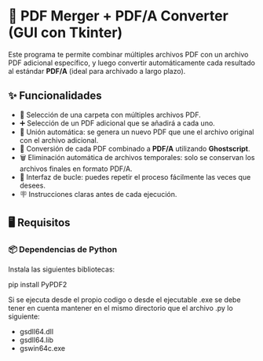 # 🔄 PDF Merger + PDF/A Converter (GUI con Tkinter)

Este programa te permite combinar múltiples archivos PDF con un archivo PDF adicional específico, y luego convertir automáticamente cada resultado al estándar **PDF/A** (ideal para archivado a largo plazo).

## ✨ Funcionalidades

- 📁 Selección de una carpeta con múltiples archivos PDF.
- ➕ Selección de un PDF adicional que se añadirá a cada uno.
- 🔗 Unión automática: se genera un nuevo PDF que une el archivo original con el archivo adicional.
- 🧾 Conversión de cada PDF combinado a **PDF/A** utilizando **Ghostscript**.
- 🗑️ Eliminación automática de archivos temporales: solo se conservan los archivos finales en formato PDF/A.
- 🔁 Interfaz de bucle: puedes repetir el proceso fácilmente las veces que desees.
- 🪧 Instrucciones claras antes de cada ejecución.

## 🖥️ Requisitos

### 📦 Dependencias de Python

Instala las siguientes bibliotecas:

pip install PyPDF2

Si se ejecuta desde el propio codigo o desde el ejecutable .exe se debe tener en cuenta mantener en el mismo directorio que el archivo .py lo siguiente:

- gsdll64.dll
- gsdll64.lib
- gswin64c.exe